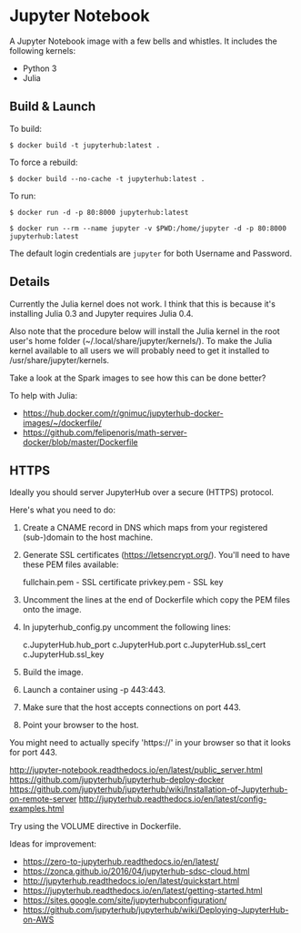 # Jupyter Notebook

A Jupyter Notebook image with a few bells and whistles. It includes the following kernels:

- Python 3
- Julia

## Build & Launch

To build:

```
$ docker build -t jupyterhub:latest .
```

To force a rebuild:

```
$ docker build --no-cache -t jupyterhub:latest .
```

To run:

```
$ docker run -d -p 80:8000 jupyterhub:latest
```

```
$ docker run --rm --name jupyter -v $PWD:/home/jupyter -d -p 80:8000 jupyterhub:latest
```

The default login credentials are `jupyter` for both Username and Password.

## Details

Currently the Julia kernel does not work. I think that this is because it's
installing Julia 0.3 and Jupyter requires Julia 0.4.

Also note that the procedure below will install the Julia kernel in the
root user's home folder (~/.local/share/jupyter/kernels/). To make the Julia
kernel available to all users we will probably need to get it installed to
/usr/share/jupyter/kernels.

Take a look at the Spark images to see how this can be done better?

To help with Julia:

- https://hub.docker.com/r/gnimuc/jupyterhub-docker-images/~/dockerfile/
- https://github.com/felipenoris/math-server-docker/blob/master/Dockerfile

## HTTPS

Ideally you should server JupyterHub over a secure (HTTPS) protocol.

Here's what you need to do:

1. Create a CNAME record in DNS which maps from your registered (sub-)domain
   to the host machine.

2. Generate SSL certificates (https://letsencrypt.org/). You'll need to have
   these PEM files available:

     fullchain.pem - SSL certificate
     privkey.pem   - SSL key

3. Uncomment the lines at the end of Dockerfile which copy the PEM files onto
   the image.

4. In jupyterhub_config.py uncomment the following lines:

     c.JupyterHub.hub_port
     c.JupyterHub.port
     c.JupyterHub.ssl_cert
     c.JupyterHub.ssl_key

5. Build the image.

6. Launch a container using -p 443:443.

7. Make sure that the host accepts connections on port 443.

8. Point your browser to the host.

You might need to actually specify 'https://' in your browser so that it looks for port 443.

http://jupyter-notebook.readthedocs.io/en/latest/public_server.html
https://github.com/jupyterhub/jupyterhub-deploy-docker
https://github.com/jupyterhub/jupyterhub/wiki/Installation-of-Jupyterhub-on-remote-server
http://jupyterhub.readthedocs.io/en/latest/config-examples.html

Try using the VOLUME directive in Dockerfile.

Ideas for improvement:

- <https://zero-to-jupyterhub.readthedocs.io/en/latest/>
- <https://zonca.github.io/2016/04/jupyterhub-sdsc-cloud.html>
- <http://jupyterhub.readthedocs.io/en/latest/quickstart.html>
- <https://jupyterhub.readthedocs.io/en/latest/getting-started.html>
- <https://sites.google.com/site/jupyterhubconfiguration/>
- <https://github.com/jupyterhub/jupyterhub/wiki/Deploying-JupyterHub-on-AWS>

